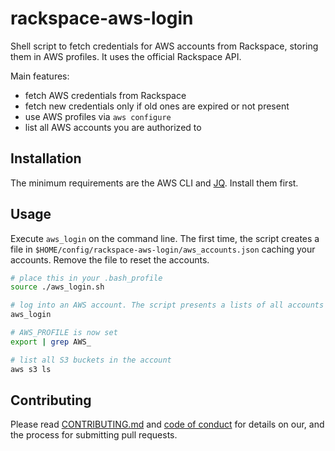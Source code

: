 # rackspace-aws-login

Shell script to fetch credentials for AWS accounts from Rackspace, storing them in AWS profiles. It uses the official
Rackspace API.

Main features:

- fetch AWS credentials from Rackspace
- fetch new credentials only if old ones are expired or not present
- use AWS profiles via `aws configure`
- list all AWS accounts you are authorized to

## Installation

The minimum requirements are the AWS CLI and [JQ](https://github.com/jqlang/jq). Install them first.

## Usage

Execute `aws_login` on the command line. The first time, the script creates a file in
`$HOME/config/rackspace-aws-login/aws_accounts.json` caching your accounts. Remove the file to reset the accounts.

```bash
# place this in your .bash_profile
source ./aws_login.sh

# log into an AWS account. The script presents a lists of all accounts
aws_login

# AWS_PROFILE is now set
export | grep AWS_

# list all S3 buckets in the account
aws s3 ls
```

## Contributing

Please read [CONTRIBUTING.md](.github/CONTRIBUTING.md) and [code of conduct](.github/CODE_OF_CONDUCT.md) for details on our, and
the process for submitting pull requests.
